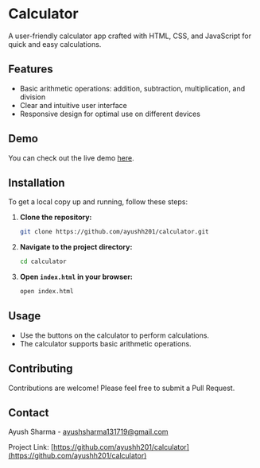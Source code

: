 # Calculator
A user-friendly calculator app crafted with HTML, CSS, and JavaScript for quick and easy calculations.

## Features

- Basic arithmetic operations: addition, subtraction, multiplication, and division
- Clear and intuitive user interface
- Responsive design for optimal use on different devices

## Demo

You can check out the live demo [here](https://ayushh201.github.io/calculator/).

## Installation

To get a local copy up and running, follow these steps:

1. **Clone the repository:**

    ```bash
    git clone https://github.com/ayushh201/calculator.git
    ```

2. **Navigate to the project directory:**

    ```bash
    cd calculator
    ```

3. **Open `index.html` in your browser:**

    ```bash
    open index.html
    ```

## Usage

- Use the buttons on the calculator to perform calculations.
- The calculator supports basic arithmetic operations.

## Contributing

Contributions are welcome! Please feel free to submit a Pull Request.

## Contact

Ayush Sharma - [ayushsharma131719@gmail.com](mailto:ayushsharma131719@gmail.com)

Project Link: [https://github.com/ayushh201/calculator](https://github.com/ayushh201/calculator)
